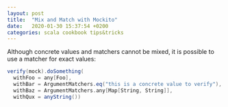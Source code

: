 ```yaml
---
layout: post
title:  "Mix and Match with Mockito"
date:   2020-01-30 15:37:54 +0200
categories: scala cookbook tips&tricks
---
```


Although concrete values and matchers cannot be mixed, it is possible to use a matcher for exact values:

```scala
verify(mock).doSomething(
  withFoo = any[Foo],
  withBar = ArgumentMatchers.eq("this is a concrete value to verify"),
  withBaz = ArgumentMatchers.any[Map[String, String]],
  withQux = anyString())
```
